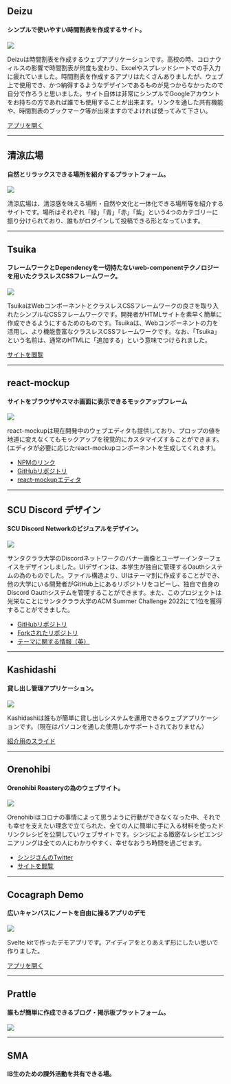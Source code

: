 ## Deizu
#### シンプルで使いやすい時間割表を作成するサイト。
![](/images/deizu.png)

Deizuは時間割表を作成するウェブアプリケーションです。高校の時、コロナウィルスの影響で時間割表が何度も変わり、Excelやスプレッドシートでの手入力に疲れていました。時間割表を作成するアプリはたくさんありましたが、ウェブ上で使用でき、かつ納得するようなデザインであるものが見つからなかったので自分で作ろうと思いました。サイト自体は非常にシンプルでGoogleアカウントをお持ちの方であれば誰でも使用することが出来ます。リンクを通した共有機能や、時間割表のブックマーク等が出来ますのでよければ使ってみて下さい。

[アプリを開く](https://deizu.vercel.app/)

---

## 清涼広場
#### 自然とリラックスできる場所を紹介するプラットフォーム。
![](/images/seiryo-ground.png)

清涼広場は、清涼感を味える場所・自然や文化と一体化できる場所等を紹介するサイトです。場所はそれぞれ「緑」「青」「赤」「紫」という4つのカテゴリーに振り分けられており、誰もがログインして投稿できる形となっています。

<!-- [アプリを開く](https://seiryo-ground.vercel.app/) -->

---

## Tsuika
#### フレームワークとDependencyを一切持たないweb-componentテクノロジーを用いたクラスレスCSSフレームワーク。
![](/images/tsuika.png)

TsuikaはWebコンポーネントとクラスレスCSSフレームワークの良さを取り入れたシンプルなCSSフレームワークです。開発者がHTMLサイトを素早く簡単に作成できるようにするためのものです。Tsuikaは、Webコンポーネントの力を活用し、より機能豊富なクラスレスCSSフレームワークです。なお、「Tsuika」という名前は、通常のHTMLに「追加する」という意味でつけられました。

[サイトを閲覧](https://tsuika.netlify.app/)

---

## react-mockup
#### サイトをブラウザやスマホ画面に表示できるモックアップフレーム
![](/images/react-mockup.png)

react-mockupは現在開発中のウェブエディタも提供しており、プロップの値を地道に変えなくてもモックアップを視覚的にカスタマイズすることができます。(エディタが必要に応じたreact-mockupコンポーネントを生成してくれます)。

- [NPMのリンク](https://www.npmjs.com/package/react-mockup)
- [GitHubリポジトリ](https://github.com/501A-Designs/react-mockup)
- [react-mockupエディタ](https://react-mockup-editor.vercel.app/)

---

## SCU Discord デザイン
#### SCU Discord Networkのビジュアルをデザイン。
![](/images/scuDiscordNetwork.png)

サンタクララ大学のDiscordネットワークのバナー画像とユーザーインターフェイスをデザインしました。UIデザインは、本学生が独自に管理するOauthシステムの為のものでした。ファイル構造より、UIはテーマ別に作成することができ、他の大学にいる開発者がGitHub上にあるリポジトリをコピーし、独自で自身のDiscord Oauthシステムを管理することができます。また、このプロジェクトは光栄なことにサンタクララ大学のACM Summer Challenge 2022にて1位を獲得することができました。

- [GitHubリポジトリ](https://github.com/JAVAB3ANS/discord-oauth-roles-system)
- [Forkされたリポジトリ](https://github.com/501A-Designs/discord-oauth-verification-system)
- [テーマに関する情報（英）](https://react-mockup-editor.vercel.app/)

---

## Kashidashi
#### 貸し出し管理アプリケーション。
![](/images/kashidashi.png)

Kashidashiは誰もが簡単に貸し出しシステムを運用できるウェブアプリケーションです。（現在はパソコンを通した使用しかサポートされておりません）

[紹介用のスライド](https://pitch.com/public/044d2794-42e8-4e7a-a8ed-c3ddee03ebf1)

---

## Orenohibi
#### Orenohibi Roasteryの為のウェブサイト。
![](/images/orenohibi.png)

Orenohibiはコロナの事情によって思うように行動ができなくなった中、それでも幸せを支えたい理念で立てられた、全ての人に簡単に手に入る材料を使ったドリンクレシピを公開していウェブサイトです。シンジによる緻密なレシピエンジニアリングは全ての人にわかりやすく、幸せなおうち時間を過ごせます。

- [シンジさんのTwitter](https://twitter.com/EyesObsolete)
- [サイトを閲覧](https://orenohibi.vercel.app/)

---

## Cocagraph Demo
#### 広いキャンバスにノートを自由に操るアプリのデモ
![](/images/cocagraph.png)

Svelte kitで作ったデモアプリです。アイディアをとりあえず形にしたい思いで作りました。

[アプリを開く](https://cocagraph-demo.vercel.app/)

---

## Prattle
#### 誰もが簡単に作成できるブログ・掲示板プラットフォーム。
![](/images/prattle.png)

---

## SMA
#### IB生のための課外活動を共有できる場。